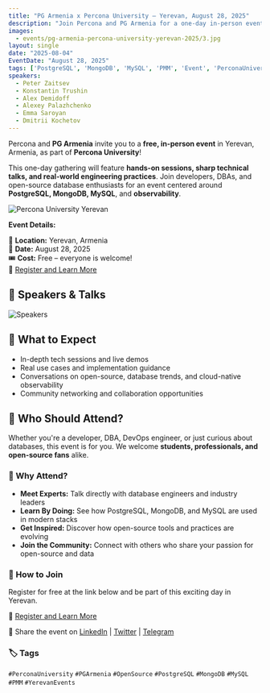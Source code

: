 ```yaml
---
title: "PG Armenia x Percona University – Yerevan, August 28, 2025"
description: "Join Percona and PG Armenia for a one-day in-person event filled with sharp talks and hands-on sessions on PostgreSQL, MongoDB, MySQL, and observability."
images:
  - events/pg-armenia-percona-university-yerevan-2025/3.jpg
layout: single
date: "2025-08-04"
EventDate: "August 28, 2025"
tags: ['PostgreSQL', 'MongoDB', 'MySQL', 'PMM', 'Event', 'PerconaUniversity', 'Yerevan']
speakers:
  - Peter Zaitsev
  - Konstantin Trushin
  - Alex Demidoff
  - Alexey Palazhchenko
  - Emma Saroyan 
  - Dmitrii Kochetov
---
```


Percona and **PG Armenia** invite you to a **free, in-person event** in Yerevan, Armenia, as part of **Percona University**!

This one-day gathering will feature **hands-on sessions, sharp technical talks, and real-world engineering practices**. Join developers, DBAs, and open-source database enthusiasts for an event centered around **PostgreSQL, MongoDB, MySQL**, and **observability**.

![Percona University Yerevan](/events/pg-armenia-percona-university-yerevan-2025/1.jpeg)

**Event Details:**

📍 **Location:** Yerevan, Armenia  
📅 **Date:** August 28, 2025  
🎟️ **Cost:** Free – everyone is welcome!  
🔗 [Register and Learn More](https://percona.university/event/percona-university-yerevan-armenia)

## 🎤 Speakers & Talks

![Speakers](/events/pg-armenia-percona-university-yerevan-2025/2.jpeg)

## 🧠 What to Expect

- In-depth tech sessions and live demos
- Real use cases and implementation guidance
- Conversations on open-source, database trends, and cloud-native observability
- Community networking and collaboration opportunities

## 🎯 Who Should Attend?

Whether you're a developer, DBA, DevOps engineer, or just curious about databases, this event is for you. We welcome **students, professionals, and open-source fans** alike.



### 💬 Why Attend?

- **Meet Experts:** Talk directly with database engineers and industry leaders  
- **Learn By Doing:** See how PostgreSQL, MongoDB, and MySQL are used in modern stacks  
- **Get Inspired:** Discover how open-source tools and practices are evolving  
- **Join the Community:** Connect with others who share your passion for open-source and data



### 📅 How to Join

Register for free at the link below and be part of this exciting day in Yerevan.

🔗 [Register and Learn More](https://percona.university/event/percona-university-yerevan-armenia)

📣 Share the event on [LinkedIn](#) | [Twitter](#) | [Telegram](#)



### 🏷️ Tags  
`#PerconaUniversity` `#PGArmenia` `#OpenSource` `#PostgreSQL` `#MongoDB` `#MySQL` `#PMM` `#YerevanEvents`
